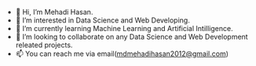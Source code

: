 - 👋 Hi, I’m Mehadi Hasan.
- 👀 I’m interested in Data Science and Web Developing.
- 🌱 I’m currently learning Machine Learning and Artificial Intilligence.
- 💞️ I’m looking to collaborate on any Data Science  and Web Development releated projects.
- 📫 You can reach me via email(mdmehadihasan2012@gmail.com)

<!---
Mehadi2012/Mehadi2012 is a ✨ special ✨ repository because its `README.md` (this file) appears on your GitHub profile.
You can click the Preview link to take a look at your changes.
--->
